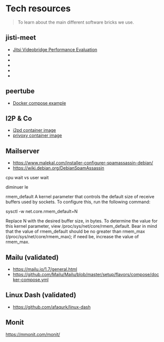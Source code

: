 # Tech resources

> To learn about the main different software bricks we use.

## jisti-meet

* [Jitsi Videobridge Performance Evaluation](https://jitsi.org/jitsi-videobridge-performance-evaluation/)
* [](https://www.speedguide.net/port.php?port=3478)
* [](https://meetrix.io/blog/webrtc/jitsi/jitsi-meet-and-firewalls.html)
* [](https://meetrix.io/blog/webrtc/jitsi/setting-up-a-turn-server-for-jitsi-meet.html)
* [](https://github.com/jitsi/jitsi-meet/issues/797)
* [](https://meetrix.io/blog/webrtc/jitsi/meet/installing.html)

## peertube

* [Docker compose example](https://yerbamate.dev/nutomic/peertube.social/src/branch/master/templates/docker-compose.yml)

## I2P & Co

* [i2pd container image](https://hub.docker.com/r/meeh/i2pd)
* [privoxy container image](https://hub.docker.com/r/splazit/privoxy-alpine)

## Mailserver

* https://www.malekal.com/installer-configurer-spamassassin-debian/
* https://wiki.debian.org/DebianSpamAssassin

cpu wait vs user wait

diminuer le

rmem_default
A kernel parameter that controls the default size of receive buffers used by sockets. To configure this, run the following command:

sysctl -w net.core.rmem_default=N

Replace N with the desired buffer size, in bytes. To determine the value for this kernel parameter, view /proc/sys/net/core/rmem_default. Bear in mind that the value of rmem_default should be no greater than rmem_max (/proc/sys/net/core/rmem_max); if need be, increase the value of rmem_max.

## Mailu (validated)

* https://mailu.io/1.7/general.html
* https://github.com/Mailu/Mailu/blob/master/setup/flavors/compose/docker-compose.yml

## Linux Dash (validated)

* https://github.com/afaqurk/linux-dash

## Monit

https://mmonit.com/monit/